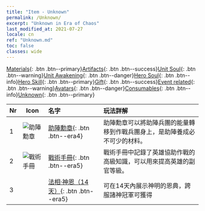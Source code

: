 ```yaml
---
title: "Item - Unknown"
permalink: /Unknown/
excerpt: "Unknown in Era of Chaos"
last_modified_at: 2021-07-27
locale: cn
ref: "Unknown.md"
toc: false
classes: wide
---
```

 [Materials](/ItemsCN/){: .btn .btn--primary}[Artifacts](/ItemsCN/Artifacts/){: .btn .btn--success}[Unit Soul](/ItemsCN/UnitSoul/){: .btn .btn--warning}[Unit Awakening](/ItemsCN/UnitAwakening/){: .btn .btn--danger}[Hero Soul](/ItemsCN/HeroSoul/){: .btn .btn--info}[Hero Skill](/ItemsCN/HeroSkill/){: .btn .btn--primary}[Gift](/ItemsCN/Gift/){: .btn .btn--success}[Event related](/ItemsCN/Events/){: .btn .btn--warning}[Avatars](/ItemsCN/Avatars/){: .btn .btn--danger}[Consumables](/ItemsCN/Consumables/){: .btn .btn--info}[Unknown](/ItemsCN/Unknown/){: .btn .btn--primary}

  | Nr | Icon |         名字        |   玩法詳解     |
  |:---|------|:--------------------|:------------------|
  | 1 | ![助陣勳章](/images/t/i_994011.png) | [助陣勳章](/cn/Items/unk_2116/){: .btn .btn--era4} | 助陣勳章可以將助陣兵團的能量轉移到作戰兵團身上，是助陣養成必不可少的材料。 |
  | 2 | ![戰術手冊](/images/t/i_994013.png) | [戰術手冊](/cn/Items/unk_2115/){: .btn .btn--era5} | 戰術手冊中記錄了英雄協助作戰的高級知識，可以用來提高英雄的副官等級。 |
  | 3 |  | [法相·神恩（14天）](/cn/Items/unk_2117/){: .btn .btn--era5} | 可在14天內展示神明的恩典，跨服諸神冠軍可獲得 |
